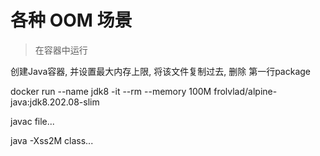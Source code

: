 # 各种 OOM 场景

> 在容器中运行

创建Java容器, 并设置最大内存上限, 将该文件复制过去, 删除 第一行package

docker run --name jdk8 -it --rm --memory 100M frolvlad/alpine-java:jdk8.202.08-slim

javac file...

java -Xss2M class...
